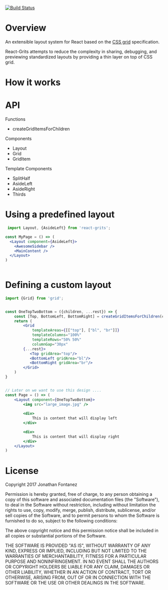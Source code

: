 [![Build Status](https://travis-ci.org/tato123/react-grits.svg?branch=master)](https://travis-ci.org/tato123/react-grits)

# Overview

An extensible layout system for React based on the [CSS grid](https://developer.mozilla.org/en-US/docs/Web/CSS/grid) specification. 

React-Grits attempts to reduce the complexity in sharing, debugging, and previewing standardized layouts by providing a thin layer on top of CSS grid.

# How it works


# API

Functions
- createGridItemsForChildren

Components
- Layout
- Grid
- GridItem

Template Components 
- SplitHalf
- AsideLeft
- AsideRight
- Thirds



# Using a predefined layout
```jsx
 import Layout, {AsideLeft} from 'react-grits';

const MyPage = () => (
  <Layout component={AsideLeft}>
    <AwesomeSidebar />
    <MainContent />
  </Layout>
)
 
```


# Defining a custom layout
```jsx
import {Grid} from 'grid';


const OneTopTwoBottom = ({children, ...rest}) => {
    const [Top, BottomLeft, BottomRight] = createGridItemsForChildren(children);
    return (
        <Grid 
            templateAreas={[["top"], ["bl", "br"]]} 
            templateColumns="100%"
            templateRows="50% 50%"
            columnGap="30px" 
        {...rest}>
           <Top gridArea="top"/>
           <BottomLeft gridArea="bl"/>
           <BottomRight gridArea="br"/>
        </Grid>
    )
}


// Later on we want to use this design ....
const Page = () => (
    <Layout component={OneTopTwoBottom}>
        <img src="large_image.jpg" />
        
        <div>
            This is content that will display left
        </div>

        <div>
            This is content that will display right
        </div>        
    </Layout>
)

```


# License

Copyright 2017 Jonathan Fontanez

Permission is hereby granted, free of charge, to any person obtaining a copy of
this software and associated documentation files (the "Software"), to deal in
the Software without restriction, including without limitation the rights to
use, copy, modify, merge, publish, distribute, sublicense, and/or sell copies of
the Software, and to permit persons to whom the Software is furnished to do so,
subject to the following conditions:

The above copyright notice and this permission notice shall be included in all
copies or substantial portions of the Software.

THE SOFTWARE IS PROVIDED "AS IS", WITHOUT WARRANTY OF ANY KIND, EXPRESS OR
IMPLIED, INCLUDING BUT NOT LIMITED TO THE WARRANTIES OF MERCHANTABILITY, FITNESS
FOR A PARTICULAR PURPOSE AND NONINFRINGEMENT. IN NO EVENT SHALL THE AUTHORS OR
COPYRIGHT HOLDERS BE LIABLE FOR ANY CLAIM, DAMAGES OR OTHER LIABILITY, WHETHER
IN AN ACTION OF CONTRACT, TORT OR OTHERWISE, ARISING FROM, OUT OF OR IN
CONNECTION WITH THE SOFTWARE OR THE USE OR OTHER DEALINGS IN THE SOFTWARE.
